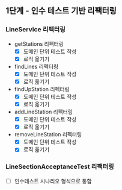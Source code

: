 ## 1단계 - 인수 테스트 기반 리팩터링

### LineService 리펙터링

* getStations 리펙터링
  * [X] 도메인 단위 테스트 작성
  * [X] 로직 옮기기
  
* findLines 리펙터링
  * [X] 도메인 단위 테스트 작성
  * [X] 로직 옮기기

* findUpStation 리펙터링
    * [X] 도메인 단위 테스트 작성
    * [X] 로직 옮기기

* addLineStation 리펙터링
    * [X] 도메인 단위 테스트 작성
    * [X] 로직 옮기기

* removeLineStation 리펙터링
    * [X] 도메인 단위 테스트 작성
    * [X] 로직 옮기기

### LineSectionAcceptanceTest 리팩터링

* [ ] 인수테스트 시나리오 형식으로 통합
